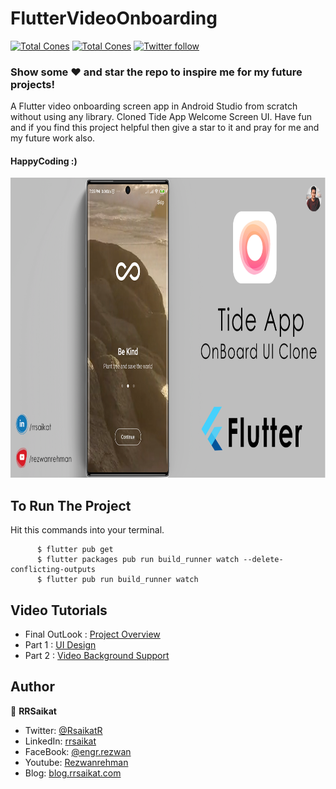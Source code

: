 # FlutterVideoOnboarding
 
<p align="start">
  <a href="https://github.com/rrsaikat/Flutter_Video_OnBoarding/graphs/traffic"><img alt="Total Cones" src="https://img.shields.io/badge/Clones-10-orange"/></a>
   <a href="https://github.com/rrsaikat/Flutter_Video_OnBoarding/graphs/traffic"><img alt="Total Cones" src="https://img.shields.io/badge/Views-24-brightgreen"/></a>
   <a href="https://twitter.com/RsaikatR"><img alt="Twitter follow" src="https://img.shields.io/twitter/follow/RsaikatR.svg?style=social"/></a>
 </p> 
 
### Show some :heart: and star the repo to inspire me for my future projects!

A Flutter video onboarding screen app in Android Studio from scratch without using any library.
Cloned Tide App Welcome Screen UI. Have fun and if you find this project helpful then give a star to it and pray for me and my future work also. 
#### HappyCoding :)


<p align="start">
<img src="https://raw.githubusercontent.com/rrsaikat/Flutter_Video_OnBoarding/master/assets/banner.png" height ="480" width ="820"/>
</p>


## To Run The Project
Hit this commands into your terminal.

          $ flutter pub get
          $ flutter packages pub run build_runner watch --delete-conflicting-outputs
          $ flutter pub run build_runner watch
          
## Video Tutorials
- Final OutLook : [Project Overview](https://youtu.be/1D2mRijboyA)
- Part 1 : [UI Design](https://youtu.be/zXzdyQpiAoQ)
- Part 2 : [Video Background Support](https://youtu.be/dOKJk04YcXg)

## Author

👤 **RRSaikat**

- Twitter: [@RsaikatR](https://twitter.com/RsaikatR?s=09)
- LinkedIn: [rrsaikat](https://www.linkedin.com/in/rrsaikat/)
- FaceBook: [@engr.rezwan](https://www.facebook.com/engr.rezwan)
- Youtube: [Rezwanrehman](http://www.youtube.com/c/Rezwanrehman)
- Blog: [blog.rrsaikat.com](https://blog.rrsaikat.com)
